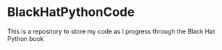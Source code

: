 # BlackHatPythonCode
This is a repository to store my code as I progress through the Black Hat Python book
